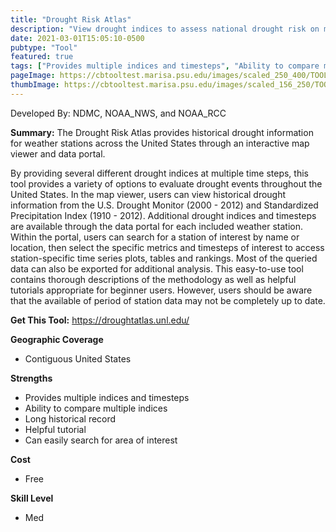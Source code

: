```yaml
---
title: "Drought Risk Atlas"
description: "View drought indices to assess national drought risk on map or for specific weather stations of United States"
date: 2021-03-01T15:05:10-0500
pubtype: "Tool"
featured: true
tags: ["Provides multiple indices and timesteps", "Ability to compare multiple indices", "Long historical record", "Helpful tutorial", "Can easily search for area of interest"]
pageImage: https://cbtooltest.marisa.psu.edu/images/scaled_250_400/TOOLID_30.0_ScreenCapture-1.png
thumbImage: https://cbtooltest.marisa.psu.edu/images/scaled_156_250/TOOLID_30.0_ScreenCapture-1.png
---
```

Developed By: NDMC, NOAA_NWS, and NOAA_RCC

**Summary:** The Drought Risk Atlas provides historical drought information for weather stations across the United States through an interactive map viewer and data portal.

By providing several different drought indices at multiple time steps, this tool provides a variety of options to evaluate drought events throughout the United States. In the map viewer, users can view historical drought information from the U.S. Drought Monitor (2000 - 2012) and Standardized Precipitation Index (1910 - 2012). Additional drought indices and timesteps are available through the data portal for each included weather station. Within the portal, users can search for a station of interest by name or location, then select the specific metrics and timesteps of interest to access station-specific time series plots, tables and rankings. Most of the queried data can also be exported for additional analysis. This easy-to-use tool contains thorough descriptions of the methodology as well as helpful tutorials appropriate for beginner users. However, users should be aware that the available of period of station data may not be completely up to date.

__**Get This Tool:**__ https://droughtatlas.unl.edu/

__**Geographic Coverage**__
- Contiguous United States

__**Strengths**__
-  Provides multiple indices and timesteps
-   Ability to compare multiple indices
-   Long historical record
-   Helpful tutorial
-   Can easily search for area of interest

__**Cost**__
- Free

__**Skill Level**__
- Med
